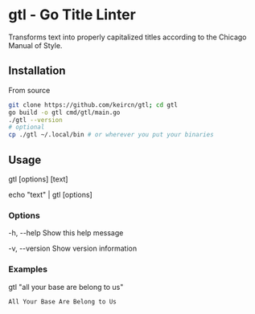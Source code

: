 # gtl - Go Title Linter

Transforms text into properly capitalized titles according to the Chicago Manual of Style.

## Installation

From source

```sh
git clone https://github.com/keircn/gtl; cd gtl
go build -o gtl cmd/gtl/main.go
./gtl --version
# optional
cp ./gtl ~/.local/bin # or wherever you put your binaries
```

## Usage

gtl [options] [text]

echo "text" | gtl [options]

### Options

  -h, --help     Show this help message

  -v, --version  Show version information

### Examples

gtl "all your base are belong to us"

```md
All Your Base Are Belong to Us
```
